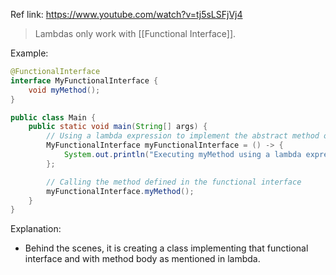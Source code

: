 Ref link: https://www.youtube.com/watch?v=tj5sLSFjVj4

> Lambdas only work with [[Functional Interface]].

Example:
```java
@FunctionalInterface
interface MyFunctionalInterface {
    void myMethod();
}
```

```java
public class Main {
    public static void main(String[] args) {
        // Using a lambda expression to implement the abstract method of the functional interface
        MyFunctionalInterface myFunctionalInterface = () -> {
            System.out.println("Executing myMethod using a lambda expression");
        };

        // Calling the method defined in the functional interface
        myFunctionalInterface.myMethod();
    }
}
```

Explanation:
- Behind the scenes, it is creating a class implementing that functional interface and with method body as mentioned in lambda.